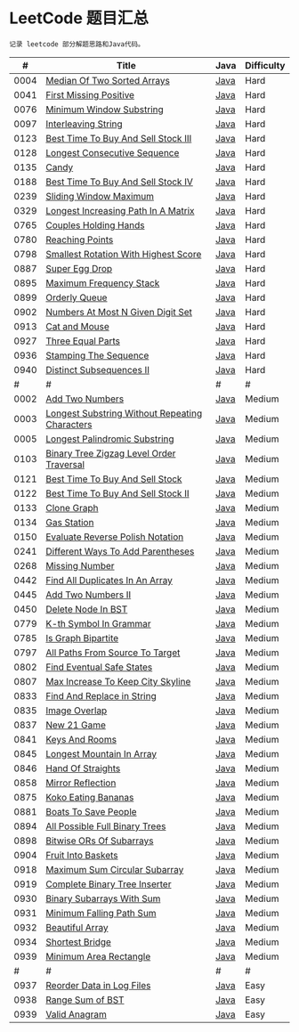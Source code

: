 
# LeetCode 题目汇总

`记录 leetcode 部分解题思路和Java代码。`

| # | Title | Java | Difficulty |
| --- | ----- | -------- | ---------- |
| 0004 | [Median Of Two Sorted Arrays](https://leetcode.com/problems/median-of-two-sorted-arrays/) | [Java](./src/main/java/me/meet/leetcode/hard/MedianOfTwoSortedArrays.java) | Hard |
| 0041 | [First Missing Positive](https://leetcode.com/problems/first-missing-positive/) | [Java](./src/main/java/me/meet/leetcode/hard/FirstMissingPositive.java) | Hard |
| 0076 | [Minimum Window Substring](https://leetcode.com/problems/minimum-window-substring/) | [Java](./src/main/java/me/meet/leetcode/hard/MinimumWindowSubsequence.java) | Hard |
| 0097 | [Interleaving String](https://leetcode.com/problems/interleaving-string/) | [Java](./src/main/java/me/meet/leetcode/hard/InterleavingString.java) | Hard |
| 0123 | [Best Time To Buy And Sell Stock III](https://leetcode.com/problems/best-time-to-buy-and-sell-stock-iii/) | [Java](./src/main/java/me/meet/leetcode/hard/BestTimeToBuyAndSellStockIII.java) | Hard |
| 0128 | [Longest Consecutive Sequence](https://leetcode.com/problems/longest-consecutive-sequence/) | [Java](./src/main/java/me/meet/leetcode/hard/LongestConsecutiveSequence.java) | Hard |
| 0135 | [Candy](https://leetcode.com/problems/candy/) | [Java](./src/main/java/me/meet/leetcode/hard/Candy.java) | Hard |
| 0188 | [Best Time To Buy And Sell Stock IV](https://leetcode.com/problems/best-time-to-buy-and-sell-stock-iv/) | [Java](./src/main/java/me/meet/leetcode/hard/BestTimeToBuyAndSellStockIV.java) | Hard |
| 0239 | [Sliding Window Maximum](https://leetcode.com/problems/sliding-window-maximum/) | [Java](./src/main/java/me/meet/leetcode/hard/SlidingWindowMaximum.java) | Hard |
| 0329 | [Longest Increasing Path In A Matrix](https://leetcode.com/problems/longest-increasing-path-in-a-matrix/) | [Java](./src/main/java/me/meet/leetcode/hard/LongestIncreasingPathInAMatrix.java) | Hard |
| 0765 | [Couples Holding Hands](https://leetcode.com/problems/couples-holding-hands/) | [Java](./src/main/java/me/meet/leetcode/hard/CouplesHoldingHands.java) | Hard |
| 0780 | [Reaching Points](https://leetcode.com/problems/reaching-points/) | [Java](./src/main/java/me/meet/leetcode/hard/ReachingPoints.java) | Hard |
| 0798 | [Smallest Rotation With Highest Score](https://leetcode.com/problems/smallest-rotation-with-highest-score/) | [Java](./src/main/java/me/meet/leetcode/hard/SmallestRotationWithHighestScore.java) | Hard |
| 0887 | [Super Egg Drop](https://leetcode.com/problems/super-egg-drop/) | [Java](./src/main/java/me/meet/leetcode/hard/SuperEggDrop.java) | Hard |
| 0895 | [Maximum Frequency Stack](https://leetcode.com/problems/maximum-frequency-stack/) | [Java](./src/main/java/me/meet/leetcode/hard/MaximumFrequencyStack.java) | Hard |
| 0899 | [Orderly Queue](https://leetcode.com/problems/orderly-queue/) | [Java](./src/main/java/me/meet/leetcode/hard/OrderlyQueue.java) | Hard |
| 0902 | [Numbers At Most N Given Digit Set](https://leetcode.com/problems/numbers-at-most-n-given-digit-set/) | [Java](./src/main/java/me/meet/leetcode/hard/NumbersAtMostNGivenDigitSet.java) | Hard |
| 0913 | [Cat and Mouse](https://leetcode.com/problems/cat-and-mouse/) | [Java](./src/main/java/me/meet/leetcode/hard/CatAndMouse.java) | Hard |
| 0927 | [Three Equal Parts](https://leetcode.com/problems/three-equal-parts/) | [Java](./src/main/java/me/meet/leetcode/hard/ThreeEqualParts.java) | Hard |
| 0936 | [Stamping The Sequence](https://leetcode.com/problems/stamping-the-sequence/) | [Java](./src/main/java/me/meet/leetcode/hard/StampingTheSequence.java) | Hard |
| 0940 | [Distinct Subsequences II](https://leetcode.com/problems/distinct-subsequences-ii/) | [Java](./src/main/java/me/meet/leetcode/hard/DistinctSubsequencesII.java) | Hard |
| # | # | # | # |
| 0002 | [Add Two Numbers](https://leetcode.com/problems/add-two-numbers/) | [Java](./src/main/java/me/meet/leetcode/medium/AddTwoNumbers.java) | Medium |
| 0003 | [Longest Substring Without Repeating Characters](https://leetcode.com/problems/longest-substring-without-repeating-characters/) | [Java](./src/main/java/me/meet/leetcode/medium/LongestSubstringWithoutRepeatingCharacters.java) | Medium |
| 0005 | [Longest Palindromic Substring](https://leetcode.com/problems/longest-palindromic-substring/) | [Java](./src/main/java/me/meet/leetcode/medium/LongestPalindromicSubstring.java) | Medium |
| 0103 | [Binary Tree Zigzag Level Order Traversal](https://leetcode.com/problems/binary-tree-zigzag-level-order-traversal/) | [Java](./src/main/java/me/meet/leetcode/medium/BinaryTreeZigzagLevelOrderTraversal.java) | Medium |
| 0121 | [Best Time To Buy And Sell Stock](https://leetcode.com/problems/best-time-to-buy-and-sell-stock/) | [Java](./src/main/java/me/meet/leetcode/medium/BestTimeToBuyAndSellStock.java) | Medium |
| 0122 | [Best Time To Buy And Sell Stock II](https://leetcode.com/problems/best-time-to-buy-and-sell-stock-ii/) | [Java](./src/main/java/me/meet/leetcode/medium/BestTimeToBuyAndSellStockII.java) | Medium |
| 0133 | [Clone Graph](https://leetcode.com/problems/clone-graph/) | [Java](./src/main/java/me/meet/leetcode/medium/CloneGraph.java) | Medium |
| 0134 | [Gas Station](https://leetcode.com/problems/gas-station/) | [Java](./src/main/java/me/meet/leetcode/medium/GasStation.java) | Medium |
| 0150 | [Evaluate Reverse Polish Notation](https://leetcode.com/problems/evaluate-reverse-polish-notation/) | [Java](./src/main/java/me/meet/leetcode/medium/EvaluateReversePolishNotation.java) | Medium |
| 0241 | [Different Ways To Add Parentheses](https://leetcode.com/problems/different-ways-to-add-parentheses/) | [Java](./src/main/java/me/meet/leetcode/medium/DifferentWaysToAddParentheses.java) | Medium |
| 0268 | [Missing Number](https://leetcode.com/problems/missing-number/) | [Java](./src/main/java/me/meet/leetcode/medium/MissingNumber.java) | Medium |
| 0442 | [Find All Duplicates In An Array](https://leetcode.com/problems/find-all-duplicates-in-an-array/) | [Java](./src/main/java/me/meet/leetcode/medium/FindAllDuplicatesInAnArray.java) | Medium |
| 0445 | [Add Two Numbers II](https://leetcode.com/problems/add-two-numbers-ii/) | [Java](./src/main/java/me/meet/leetcode/medium/AddTwoNumbersII.java) | Medium |
| 0450 | [Delete Node In BST](https://leetcode.com/problems/delete-node-in-a-bst/) | [Java](./src/main/java/me/meet/leetcode/medium/DeleteNodeInBST.java) | Medium |
| 0779 | [K-th Symbol In Grammar](https://leetcode.com/problems/k-th-symbol-in-grammar/) | [Java](./src/main/java/me/meet/leetcode/medium/KthSymbolInGrammar.java) | Medium |
| 0785 | [Is Graph Bipartite](https://leetcode.com/problems/is-graph-bipartite/) | [Java](./src/main/java/me/meet/leetcode/medium/IsGraphBipartite.java) | Medium |
| 0797 | [All Paths From Source To Target](https://leetcode.com/problems/all-paths-from-source-to-target/) | [Java](./src/main/java/me/meet/leetcode/medium/AllPathsFromSourceToTarget.java) | Medium |
| 0802 | [Find Eventual Safe States](https://leetcode.com/problems/find-eventual-safe-states/) | [Java](./src/main/java/me/meet/leetcode/medium/FindEventualSafeStates.java) | Medium |
| 0807 | [Max Increase To Keep City Skyline](https://leetcode.com/problems/find-eventual-safe-states/) | [Java](./src/main/java/me/meet/leetcode/medium/MaxIncreaseToKeepCitySkyline.java) | Medium |
| 0833 | [Find And Replace in String](https://leetcode.com/problems/find-and-replace-in-string/) | [Java](./src/main/java/me/meet/leetcode/medium/FindAndReplaceInString.java) | Medium |
| 0835 | [Image Overlap](https://leetcode.com/problems/image-overlap/) | [Java](./src/main/java/me/meet/leetcode/medium/ImageOverlap.java) | Medium |
| 0837 | [New 21 Game](https://leetcode.com/problems/new-21-game/) | [Java](./src/main/java/me/meet/leetcode/medium/New21Game.java) | Medium |
| 0841 | [Keys And Rooms](https://leetcode.com/problems/keys-and-rooms/) | [Java](./src/main/java/me/meet/leetcode/medium/KeysAndRooms.java) | Medium |
| 0845 | [Longest Mountain In Array](https://leetcode.com/problems/longest-mountain-in-array/) | [Java](./src/main/java/me/meet/leetcode/medium/LongestMountainInArray.java) | Medium |
| 0846 | [Hand Of Straights](https://leetcode.com/problems/hand-of-straights/) | [Java](./src/main/java/me/meet/leetcode/medium/HandOfStraights.java) | Medium |
| 0858 | [Mirror Reflection](https://leetcode.com/problems/mirror-reflection/) | [Java](./src/main/java/me/meet/leetcode/medium/MirrorReflection.java) | Medium |
| 0875 | [Koko Eating Bananas](https://leetcode.com/problems/koko-eating-bananas/) | [Java](./src/main/java/me/meet/leetcode/medium/KokoEatingBananas.java) | Medium |
| 0881 | [Boats To Save People](https://leetcode.com/problems/boats-to-save-people/) | [Java](./src/main/java/me/meet/leetcode/medium/BoatsToSavePeople.java) | Medium |
| 0894 | [All Possible Full Binary Trees](https://leetcode.com/problems/all-possible-full-binary-trees/) | [Java](./src/main/java/me/meet/leetcode/medium/AllPossibleFullBinaryTrees.java) | Medium |
| 0898 | [Bitwise ORs Of Subarrays](https://leetcode.com/problems/bitwise-ors-of-subarrays/) | [Java](./src/main/java/me/meet/leetcode/medium/BitwiseORsOfSubarrays.java) | Medium |
| 0904 | [Fruit Into Baskets](https://leetcode.com/problems/fruit-into-baskets/) | [Java](./src/main/java/me/meet/leetcode/medium/FruitIntoBaskets.java) | Medium |
| 0918 | [Maximum Sum Circular Subarray](https://leetcode.com/problems/maximum-sum-circular-subarray/) | [Java](./src/main/java/me/meet/leetcode/medium/MaximumSumCircularSubarray.java) | Medium |
| 0919 | [Complete Binary Tree Inserter](https://leetcode.com/problems/complete-binary-tree-inserter/) | [Java](./src/main/java/me/meet/leetcode/medium/CompleteBinaryTreeInserter.java) | Medium |
| 0930 | [Binary Subarrays With Sum](https://leetcode.com/problems/binary-subarrays-with-sum/) | [Java](./src/main/java/me/meet/leetcode/medium/BinarySubarraysWithSum.java) | Medium |
| 0931 | [Minimum Falling Path Sum](https://leetcode.com/problems/minimum-falling-path-sum/) | [Java](./src/main/java/me/meet/leetcode/medium/MinimumFallingPathSum.java) | Medium |
| 0932 | [Beautiful Array](https://leetcode.com/problems/beautiful-array/) | [Java](./src/main/java/me/meet/leetcode/medium/BeautifulArray.java) | Medium |
| 0934 | [Shortest Bridge](https://leetcode.com/problems/shortest-bridge/) | [Java](./src/main/java/me/meet/leetcode/medium/ShortestBridge.java) | Medium |
| 0939 | [Minimum Area Rectangle](https://leetcode.com/problems/minimum-area-rectangle/) | [Java](./src/main/java/me/meet/leetcode/medium/MinimumAreaRectangle.java) | Medium |
| # | # | # | # |
| 0937 | [Reorder Data in Log Files](https://leetcode.com/problems/reorder-data-in-log-files/) | [Java](./src/main/java/me/meet/leetcode/easy/ReorderDataInLogFiles.java) | Easy |
| 0938 | [Range Sum of BST](https://leetcode.com/problems/range-sum-of-bst/) | [Java](./src/main/java/me/meet/leetcode/easy/RangeSumOfBST.java) | Easy |
| 0939 | [Valid Anagram](https://leetcode.com/problems/valid-anagram/) | [Java](./src/main/java/me/meet/leetcode/easy/ValidAnagram.java) | Easy |
